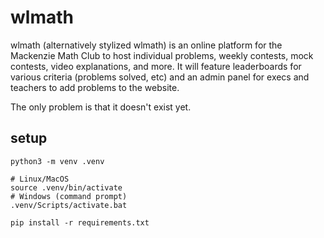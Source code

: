 # wlmath

wlmath (alternatively stylized wlmath) is an online platform for the Mackenzie Math Club to host individual problems, weekly contests, mock contests, video explanations, and more. It will feature leaderboards for various criteria (problems solved, etc) and an admin panel for execs and teachers to add problems to the website.

The only problem is that it doesn't exist yet.

## setup

```
python3 -m venv .venv

# Linux/MacOS
source .venv/bin/activate
# Windows (command prompt)
.venv/Scripts/activate.bat

pip install -r requirements.txt
```
